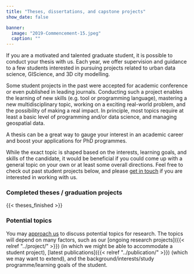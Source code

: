 ```yaml
---
title: "Theses, dissertations, and capstone projects"
show_date: false

banner:
  image: "2019-Commencement-15.jpeg"
  caption: ""
---
```


If you are a motivated and talented graduate student, it is possible to conduct your thesis with us.
Each year, we offer supervision and guidance to a few students interested in pursuing projects related to urban data science, GIScience, and 3D city modelling.

Some student projects in the past were accepted for academic conference or even published in leading journals.
Conducting such a project enables the learning of new skills (e.g. tool or programming language), mastering a new multidisciplinary topic, working on a exciting real-world problem, and the possibility of making a real impact.
In principle, most topics require at least a basic level of programming and/or data science, and managing geospatial data.

A thesis can be a great way to gauge your interest in an academic career and boost your applications for PhD programmes.

While the exact topic is shaped based on the interests, learning goals, and skills of the candidate, it would be beneficial if you could come up with a general topic on your own or at least some overall directions.
Feel free to check out past student projects below, and please [get in touch](/#contact) if you are interested in working with us.

### Completed theses / graduation projects

{{< theses_finished >}}

### Potential topics

You may [approach us](/#contact) to discuss potential topics for research.
The topics will depend on many factors, such as our [ongoing research projects]({{< relref "../project/" >}}) (in which we might be able to accommodate a student project), [latest publications]({{< relref "../publication/" >}}) (which we may want to extend), and the background/interests/study programme/learning goals of the student.
